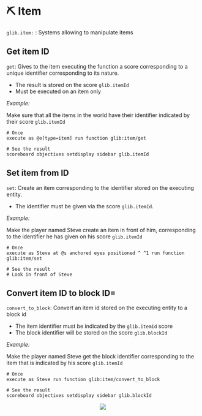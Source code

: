 # ⛏️ Item

`glib.item:` : Systems allowing to manipulate items

## Get item ID

`get`: Gives to the item executing the function a score corresponding
to a unique identifier corresponding to its nature.

- The result is stored on the score `glib.itemId`
- Must be executed on an item only

*Example:* 

Make sure that all the items in the world have their identifier
indicated by their score `glib.itemId`

```
# Once
execute as @e[type=item] run function glib:item/get

# See the result
scoreboard objectives setdisplay sidebar glib.itemId
```

## Set item from ID

`set`: Create an item corresponding to the identifier stored on the
executing entity.

- The identifier must be given via the score `glib.itemId`.

*Example:*

Make the player named Steve create an item in front of him,
corresponding to the identifier he has given on his score
`glib.itemId`

```
# Once
execute as Steve at @s anchored eyes positioned ^ ^1 run function glib:item/set

# See the result
# Look in front of Steve
```

## Convert item ID to block ID=

`convert_to_block`: Convert an item id stored on the executing entity
to a block id

- The item identifier must be indicated by the ``glib.itemId`` score
- The block identifier will be stored on the score ``glib.blockId``

*Example:*

Make the player named Steve get the block identifier corresponding to
the item that is indicated by his score ``glib.itemId``

```
# Once
execute as Steve run function glib:item/convert_to_block

# See the result
scoreboard objectives setdisplay sidebar glib.blockId
```

<div align=center>

[![](https://gunivers.net/wp-content/uploads/2022/06/Item_to_block.png)](https://www.youtube.com/watch?v=c1agAFYpaaE)

</div>
